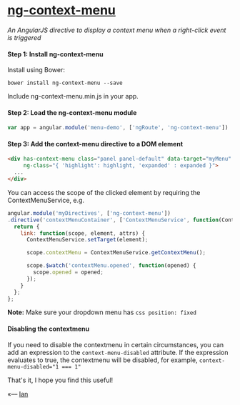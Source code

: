 # [ng-context-menu](http://ianwalter.github.io/ng-context-menu/)
*An AngularJS directive to display a context menu when a right-click event is triggered*

#### Step 1: Install ng-context-menu

Install using Bower:

```
bower install ng-context-menu --save
```

Include ng-context-menu.min.js in your app.

#### Step 2: Load the ng-context-menu module

```javascript
var app = angular.module('menu-demo', ['ngRoute', 'ng-context-menu'])
```

#### Step 3: Add the context-menu directive to a DOM element

```html
<div has-context-menu class="panel panel-default" data-target="myMenu"
     ng-class="{ 'highlight': highlight, 'expanded' : expanded }">
  ...
</div>
```

You can access the scope of the clicked element by requiring the ContextMenuService, e.g.

```javascript
angular.module('myDirectives', ['ng-context-menu'])
.directive('contextMenuContainer', ['ContextMenuService', function(ContextMenuService) {
  return {
    link: function(scope, element, attrs) {
      ContextMenuService.setTarget(element);

      scope.contextMenu = ContextMenuService.getContextMenu();

      scope.$watch('contextMenu.opened', function(opened) {
        scope.opened = opened;
      });
    }
  };
};
```

**Note:** Make sure your dropdown menu has ```css position: fixed```

#### Disabling the contextmenu

If you need to disable the contextmenu in certain circumstances, you can add an expression to the
 ```context-menu-disabled``` attribute. If the expression evaluates to true, the contextmenu will be
 disabled, for example, ```context-menu-disabled="1 === 1"```

That's it, I hope you find this useful!

«–– [Ian](http://ianvonwalter.com)
